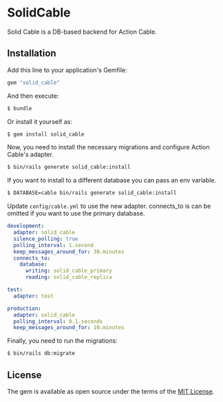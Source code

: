 # SolidCable

Solid Cable is a DB-based backend for Action Cable.


## Installation
Add this line to your application's Gemfile:

```ruby
gem "solid_cable"
```

And then execute:
```bash
$ bundle
```

Or install it yourself as:
```bash
$ gem install solid_cable
```

Now, you need to install the necessary migrations and configure Action Cable's adapter.

```bash
$ bin/rails generate solid_cable:install
```

If you want to install to a different database you can pass an env variable.
```bash
$ DATABASE=cable bin/rails generate solid_cable:install
```

Update `config/cable.yml` to use the new adapter. connects_to is can be omitted
if you want to use the primary database.

```yaml
development:
  adapter: solid_cable
  silence_polling: true
  polling_interval: 1.second
  keep_messages_around_for: 30.minutes
  connects_to:
    database:
      writing: solid_cable_primary
      reading: solid_cable_replica

test:
  adapter: test

production:
  adapter: solid_cable
  polling_interval: 0.1.seconds
  keep_messages_around_for: 10.minutes
```

Finally, you need to run the migrations:

```bash
$ bin/rails db:migrate
```

## License
The gem is available as open source under the terms of the [MIT License](https://opensource.org/licenses/MIT).
